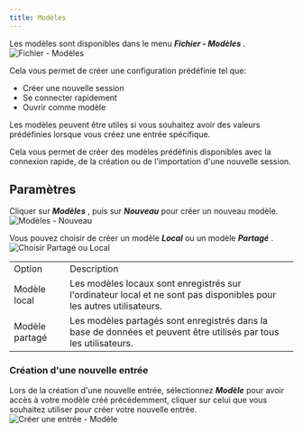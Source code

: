 ```yaml
---
title: Modèles
---
```

Les modèles sont disponibles dans le menu ***Fichier - Modèles*** .  
![Fichier - Modèles](/img/fr/rdm/mac/cli4035.png) 

Cela vous permet de créer une configuration prédéfinie tel que:  

* Créer une nouvelle session 
* Se connecter rapidement 
* Ouvrir comme modèle 

Les modèles peuvent être utiles si vous souhaitez avoir des valeurs prédéfinies lorsque vous créez une entrée spécifique.  

Cela vous permet de créer des modèles prédéfinis disponibles avec la connexion rapide, de la création ou de l&apos;importation d&apos;une nouvelle session. 

## Paramètres 

Cliquer sur ***Modèles*** , puis sur ***Nouveau*** pour créer un nouveau modèle.  
![Modèles - Nouveau](/img/fr/rdm/mac/clip4035.png) 

Vous pouvez choisir de créer un modèle ***Local*** ou un modèle ***Partagé*** .  
![Choisir Partagé ou Local](/img/fr/rdm/mac/clip0501.png) 

<table>
	<tr>
		<td>
Option 
		</td>
		<td>
Description 
		</td>
	</tr>
	<tr>
		<td>
Modèle local 
		</td>
		<td>
Les modèles locaux sont enregistrés sur l&apos;ordinateur local et ne sont pas disponibles pour les autres utilisateurs. 
		</td>
	</tr>
	<tr>
		<td>
Modèle partagé 
		</td>
		<td>
Les modèles partagés sont enregistrés dans la base de données et peuvent être utilisés par tous les utilisateurs. 
		</td>
	</tr>
</table>

### Création d&apos;une nouvelle entrée 

Lors de la création d&apos;une nouvelle entrée, sélectionnez ***Modèle*** pour avoir accès à votre modèle créé précédemment, cliquer sur celui que vous souhaitez utiliser pour créer votre nouvelle entrée.  
![Créer une entrée - Modèle](/img/fr/rdm/mac/clip4037.png) 

